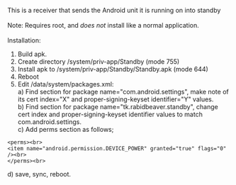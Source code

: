 This is a receiver that sends the Android unit it is running on into standby<br>
<br>
Note: Requires root, and *does not* install like a normal application.<br>
<br>
Installation:<br>
1) Build apk.<br>
2) Create directory /system/priv-app/Standby (mode 755)<br>
3) Install apk to /system/priv-app/Standby/Standby.apk (mode 644)<br>
4) Reboot<br>
5) Edit /data/system/packages.xml:<br>
a) Find section for package name="com.android.settings", make note of its cert index="X" and proper-signing-keyset identifier="Y" values.<br>
b) Find section for package name="tk.rabidbeaver.standby", change cert index and proper-signing-keyset identifier values to match com.android.settings.<br>
c) Add perms section as follows;<br>
```
<perms><br>
<item name="android.permission.DEVICE_POWER" granted="true" flags="0" /><br>
</perms><br>
```
d) save, sync, reboot.<br>
